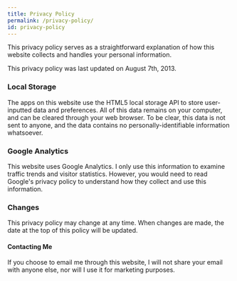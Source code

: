 ```yaml
---
title: Privacy Policy
permalink: /privacy-policy/
id: privacy-policy
---
```


This privacy policy serves as a straightforward explanation of how this website collects and handles your personal information.

This privacy policy was last updated on August 7th, 2013.

### Local Storage

The apps on this website use the HTML5 local storage API to store user-inputted data and preferences. All of this data remains on your computer, and can be cleared through your web browser. To be clear, this data is not sent to anyone, and the data contains no personally-identifiable information whatsoever.

### Google Analytics

This website uses Google Analytics. I only use this information to examine traffic trends and visitor statistics. However, you would need to read Google's privacy policy to understand how they collect and use this information.

### Changes

This privacy policy may change at any time. When changes are made, the date at the top of this policy will be updated.

#### Contacting Me

If you choose to email me through this website, I will not share your email with anyone else, nor will I use it for marketing purposes.

